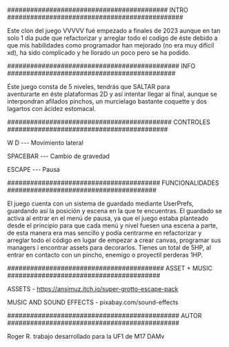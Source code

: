 ########################################## INTRO ##############################################

Este clon del juego VVVVV fué empezado a finales de 
2023 aunque en tan solo 1 dia pude que refactorizar y 
arreglar todo el codigo de éste debido a que mis habilidades 
como programador han mejorado (no era muy difícil xd), 
ha sido complicado y he llorado un poco pero se ha podido.

############################################# INFO ############################################

Éste juego consta de 5 niveles, tendrás que SALTAR para  
aventurarte en éste plataformas 2D y así intentar llegar al 
final, aunque se interpondran afilados pinchos, un murcielago 
bastante coquette y dos lagartos con ácidez estomacal.

########################################### CONTROLES ##########################################

W D --- Movimiento lateral

SPACEBAR --- Cambio de gravedad

ESCAPE --- Pausa

######################################## FUNCIONALIDADES #######################################

El juego cuenta con un sistema de guardado mediante 
UserPrefs, guardando así la posición y escena en la que 
te encuentras.
El guardado se activa al entrar en el menú de pausa, 
ya que el juego estaba planteado desde el principio para 
que cada menú y nivel fuesen una escena a parte, de esta 
manera era mas sencillo y podía centrarme en refactorizar 
y arreglar todo el código en lugar de empezar a crear 
canvas, programar sus managers i encontrar assets para 
decorarlos.
Tienes un total de 5HP, al entrar en contacto con un pincho,
enemigo o proyectil perderas 1HP.

######################################### ASSET + MUSIC ########################################


ASSETS - https://ansimuz.itch.io/super-grotto-escape-pack

MUSIC AND SOUND EFFECTS - pixabay.com/sound-effects

############################################# AUTOR #############################################

Roger R. trabajo desarrollado para la UF1 de M17 DAMv
